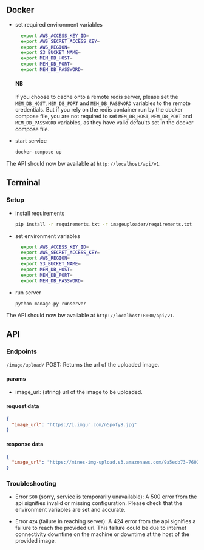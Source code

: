 ## Docker

- set required environment variables

  ```bash
    export AWS_ACCESS_KEY_ID=
    export AWS_SECRET_ACCESS_KEY=
    export AWS_REGION=
    export S3_BUCKET_NAME=
    export MEM_DB_HOST=
    export MEM_DB_PORT=
    export MEM_DB_PASSWORD=
  ```

  #### NB

  If you choose to cache onto a remote redis server, please set the `MEM_DB_HOST`, `MEM_DB_PORT` and `MEM_DB_PASSWORD` variables to the remote credentials. But if you rely on the redis container run by the docker compose file, you are not required to set `MEM_DB_HOST`, `MEM_DB_PORT` and `MEM_DB_PASSWORD` variables, as they have valid defaults set in the docker compose file.

- start service

  ```bash
  docker-compose up
  ```

The API should now bw available at `http://localhost/api/v1`.

## Terminal

### Setup

- install requirements

  ```bash
  pip install -r requirements.txt -r imageuploader/requirements.txt
  ```

- set environment variables

  ```bash
    export AWS_ACCESS_KEY_ID=
    export AWS_SECRET_ACCESS_KEY=
    export AWS_REGION=
    export S3_BUCKET_NAME=
    export MEM_DB_HOST=
    export MEM_DB_PORT=
    export MEM_DB_PASSWORD=
  ```

- run server

  ```bash
  python manage.py runserver
  ```

The API should now bw available at `http://localhost:8000/api/v1`.

## API

### Endpoints

`/image/upload/`
POST: Returns the url of the uploaded image.

#### params

- image_url: (string) url of the image to be uploaded.

#### request data

```json
{
  "image_url": "https://i.imgur.com/n5pofy8.jpg"
}
```

#### response data

```json
{
  "image_url": "https://mines-img-upload.s3.amazonaws.com/9a5ecb73-7602-4440-a29b-fc15a55f0e9a.jpeg"
}
```

### Troubleshooting

- Error `500` (sorry, service is temporarily unavailable): A 500 error from the api signifies invalid or missing configuration. Please check that the environment variables are set and accurate.

- Error `424` (failure in reaching server): A 424 error from the api signifies a failure to reach the provided url. This failure could be due to internet connectivity downtime on the machine or downtime at the host of the provided image.
